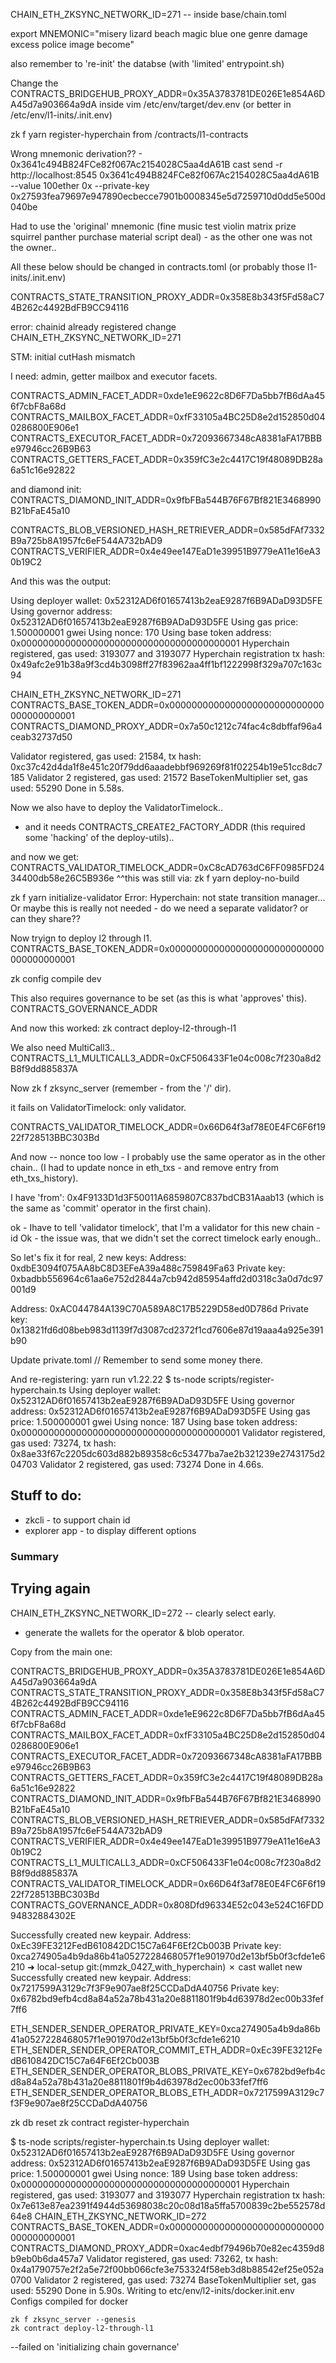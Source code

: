 CHAIN_ETH_ZKSYNC_NETWORK_ID=271
-- inside base/chain.toml

export MNEMONIC="misery lizard beach magic blue one genre damage excess police image become"

also remember to 're-init' the databse (with 'limited' entrypoint.sh)


Change the CONTRACTS_BRIDGEHUB_PROXY_ADDR=0x35A3783781DE026E1e854A6DA45d7a903664a9dA
inside vim /etc/env/target/dev.env (or better in /etc/env/l1-inits/.init.env)

zk f yarn register-hyperchain
from /contracts/l1-contracts

Wrong mnemonic derivation?? - 0x3641c494B824FCe82f067Ac2154028C5aa4dA61B
cast send -r http://localhost:8545 0x3641c494B824FCe82f067Ac2154028C5aa4dA61B  --value 100ether 0x --private-key 0x27593fea79697e947890ecbecce7901b0008345e5d7259710d0dd5e500d040be

Had to use the 'original' mnemonic (fine music test violin matrix prize squirrel panther purchase material script deal) - as the other one was not the owner..

All these below should be changed in contracts.toml (or probably those l1-inits/.init.env)

CONTRACTS_STATE_TRANSITION_PROXY_ADDR=0x358E8b343f5Fd58aC74B262c4492BdFB9CC94116

error: chainid already registered
change 
CHAIN_ETH_ZKSYNC_NETWORK_ID=271

STM: initial cutHash mismatch

I need:
admin, getter mailbox and executor facets.

CONTRACTS_ADMIN_FACET_ADDR=0xde1eE9622c8D6F7Da5bb7fB6dAa456f7cbF8a68d
CONTRACTS_MAILBOX_FACET_ADDR=0xfF33105a4BC25D8e2d152850d040286800E906e1
CONTRACTS_EXECUTOR_FACET_ADDR=0x72093667348cA8381aFA17BBBe97946cc26B9B63
CONTRACTS_GETTERS_FACET_ADDR=0x359fC3e2c4417C19f48089DB28a6a51c16e92822

and diamond init:
CONTRACTS_DIAMOND_INIT_ADDR=0x9fbFBa544B76F67Bf821E3468990B21bFaE45a10

CONTRACTS_BLOB_VERSIONED_HASH_RETRIEVER_ADDR=0x585dFAf7332B9a725b8A1957fc6eF544A732bAD9
CONTRACTS_VERIFIER_ADDR=0x4e49ee147EaD1e39951B9779eA11e16eA30b19C2

And this was the output:



Using deployer wallet: 0x52312AD6f01657413b2eaE9287f6B9ADaD93D5FE
Using governor address: 0x52312AD6f01657413b2eaE9287f6B9ADaD93D5FE
Using gas price: 1.500000001 gwei
Using nonce: 170
Using base token address: 0x0000000000000000000000000000000000000001
Hyperchain registered, gas used: 3193077 and 3193077
Hyperchain registration tx hash: 0x49afc2e91b38a9f3cd4b3098ff27f83962aa4ff1bf1222998f329a707c163c94

CHAIN_ETH_ZKSYNC_NETWORK_ID=271
CONTRACTS_BASE_TOKEN_ADDR=0x0000000000000000000000000000000000000001
CONTRACTS_DIAMOND_PROXY_ADDR=0x7a50c1212c74fac4c8dbffaf96a4ceab32737d50

Validator registered, gas used: 21584, tx hash: 0xc37c42d4da1f8e451c20f79dd6aaadebbf969269f81f02254b19e51cc8dc7185
Validator 2 registered, gas used: 21572
BaseTokenMultiplier set, gas used: 55290
Done in 5.58s.


Now we also have to deploy the ValidatorTimelock..
 - and it needs CONTRACTS_CREATE2_FACTORY_ADDR
 (this required some 'hacking' of the deploy-utils)..

 and now we get: CONTRACTS_VALIDATOR_TIMELOCK_ADDR=0xC8cAD763dC6FF0985FD2434400db58e26C5B936e
 ^^this was still via: zk f yarn deploy-no-build



 zk f yarn initialize-validator
 Error: Hyperchain: not state transition manager...
 Or maybe this is really not needed - do we need a separate validator? or can they share??



Now tryign to deploy l2 through l1.
CONTRACTS_BASE_TOKEN_ADDR=0x0000000000000000000000000000000000000001

zk config compile dev

This also requires governance to be set (as this is what 'approves' this).
CONTRACTS_GOVERNANCE_ADDR

And now this worked:
zk contract deploy-l2-through-l1

We also need MultiCall3..
CONTRACTS_L1_MULTICALL3_ADDR=0xCF506433F1e04c008c7f230a8d2B8f9dd885837A


Now zk f zksync_server (remember - from the '/' dir).

it fails on ValidatorTimelock: only validator.

CONTRACTS_VALIDATOR_TIMELOCK_ADDR=0x66D64f3af78E0E4FC6F6f1922f728513BBC303Bd

And now -- nonce too low - I probably use the same operator as in  the other chain..
(I had to update nonce in eth_txs - and remove entry from eth_txs_history).

I have 'from': 0x4F9133D1d3F50011A6859807C837bdCB31Aaab13 (which is the same as 'commit' operator in the first chain).




ok -  Ihave to tell 'validator timelock', that I'm a validator for this new chain -id
Ok - the issue was, that we didn't set the correct timelock early enough..

So let's fix it for real, 2 new keys:
Address:     0xdbE3094f075AA8bC8D3EFeA39a488c759849Fa63
Private key: 0xbadbb556964c61aa6e752d2844a7cb942d85954affd2d0318c3a0d7dc97001d9

Address:     0xAC044784A139C70A589A8C17B5229D58ed0D786d
Private key: 0x13821fd6d08beb983d1139f7d3087cd2372f1cd7606e87d19aaa4a925e391b90


Update private.toml
// Remember to send some money there.

And re-registering:
yarn run v1.22.22
$ ts-node scripts/register-hyperchain.ts
Using deployer wallet: 0x52312AD6f01657413b2eaE9287f6B9ADaD93D5FE
Using governor address: 0x52312AD6f01657413b2eaE9287f6B9ADaD93D5FE
Using gas price: 1.500000001 gwei
Using nonce: 187
Using base token address: 0x0000000000000000000000000000000000000001
Validator registered, gas used: 73274, tx hash: 0x8ae33f67c2205dc603d882b89358c6c53477ba7ae2b321239e2743175d204703
Validator 2 registered, gas used: 73274
Done in 4.66s.


## Stuff to do:
* zkcli - to support chain id
* explorer app - to display different options


### Summary

## Trying again

CHAIN_ETH_ZKSYNC_NETWORK_ID=272  -- clearly select early.

* generate the wallets for the operator & blob operator.

Copy from the main one:

CONTRACTS_BRIDGEHUB_PROXY_ADDR=0x35A3783781DE026E1e854A6DA45d7a903664a9dA
CONTRACTS_STATE_TRANSITION_PROXY_ADDR=0x358E8b343f5Fd58aC74B262c4492BdFB9CC94116
CONTRACTS_ADMIN_FACET_ADDR=0xde1eE9622c8D6F7Da5bb7fB6dAa456f7cbF8a68d
CONTRACTS_MAILBOX_FACET_ADDR=0xfF33105a4BC25D8e2d152850d040286800E906e1
CONTRACTS_EXECUTOR_FACET_ADDR=0x72093667348cA8381aFA17BBBe97946cc26B9B63
CONTRACTS_GETTERS_FACET_ADDR=0x359fC3e2c4417C19f48089DB28a6a51c16e92822
CONTRACTS_DIAMOND_INIT_ADDR=0x9fbFBa544B76F67Bf821E3468990B21bFaE45a10
CONTRACTS_BLOB_VERSIONED_HASH_RETRIEVER_ADDR=0x585dFAf7332B9a725b8A1957fc6eF544A732bAD9
CONTRACTS_VERIFIER_ADDR=0x4e49ee147EaD1e39951B9779eA11e16eA30b19C2
CONTRACTS_L1_MULTICALL3_ADDR=0xCF506433F1e04c008c7f230a8d2B8f9dd885837A
CONTRACTS_VALIDATOR_TIMELOCK_ADDR=0x66D64f3af78E0E4FC6F6f1922f728513BBC303Bd
CONTRACTS_GOVERNANCE_ADDR=0x808Dfd96334E52c043e524C16FDD94832884302E

Successfully created new keypair.
Address:     0xEc39FE3212FedB610842DC15C7a64F6Ef2Cb003B
Private key: 0xca274905a4b9da86b41a0527228468057f1e901970d2e13bf5b0f3cfde1e6210
➜  local-setup git:(mmzk_0427_with_hyperchain) ✗ cast wallet new
Successfully created new keypair.
Address:     0x7217599A3129c7f3F9e907ae8f25CCDaDdA40756
Private key: 0x6782bd9efb4cd8a84a52a78b431a20e8811801f9b4d63978d2ec00b33fef7ff6

ETH_SENDER_SENDER_OPERATOR_PRIVATE_KEY=0xca274905a4b9da86b41a0527228468057f1e901970d2e13bf5b0f3cfde1e6210
ETH_SENDER_SENDER_OPERATOR_COMMIT_ETH_ADDR=0xEc39FE3212FedB610842DC15C7a64F6Ef2Cb003B
ETH_SENDER_SENDER_OPERATOR_BLOBS_PRIVATE_KEY=0x6782bd9efb4cd8a84a52a78b431a20e8811801f9b4d63978d2ec00b33fef7ff6
ETH_SENDER_SENDER_OPERATOR_BLOBS_ETH_ADDR=0x7217599A3129c7f3F9e907ae8f25CCDaDdA40756


zk db reset
zk contract register-hyperchain

$ ts-node scripts/register-hyperchain.ts
Using deployer wallet: 0x52312AD6f01657413b2eaE9287f6B9ADaD93D5FE
Using governor address: 0x52312AD6f01657413b2eaE9287f6B9ADaD93D5FE
Using gas price: 1.500000001 gwei
Using nonce: 189
Using base token address: 0x0000000000000000000000000000000000000001
Hyperchain registered, gas used: 3193077 and 3193077
Hyperchain registration tx hash: 0x7e613e87ea2391f4944d53698038c20c08d18a5ffa5700839c2be552578d64e8
CHAIN_ETH_ZKSYNC_NETWORK_ID=272
CONTRACTS_BASE_TOKEN_ADDR=0x0000000000000000000000000000000000000001
CONTRACTS_DIAMOND_PROXY_ADDR=0xac4edbf79496b70e82ec4359d8b9eb0b6da457a7
Validator registered, gas used: 73262, tx hash: 0x4a1790757e2f2a5e72f00bb066cfe3e753324f58eb3d8b88542ef25e052a0700
Validator 2 registered, gas used: 73274
BaseTokenMultiplier set, gas used: 55290
Done in 5.90s.
Writing to etc/env/l2-inits/docker.init.env
Configs compiled for docker

    zk f zksync_server --genesis
    zk contract deploy-l2-through-l1
 --failed on 'initializing chain governance'
